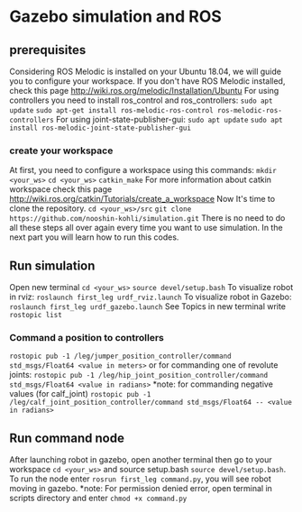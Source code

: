 # Gazebo simulation and ROS
## prerequisites
Considering ROS Melodic is installed on your Ubuntu 18.04, we will guide you to configure your workspace.
If you don't have ROS Melodic installed, check this page http://wiki.ros.org/melodic/Installation/Ubuntu
For using controllers you need to install ros_control and ros_controllers:
`sudo apt update`
`sudo apt-get install ros-melodic-ros-control ros-melodic-ros-controllers`
For using joint-state-publisher-gui:
`sudo apt update`
`sudo apt install ros-melodic-joint-state-publisher-gui`
### create your workspace
At first, you need to configure a workspace using this commands:
`mkdir <your_ws>`
`cd <your_ws>`
`catkin_make`
For more information about catkin workspace check this page http://wiki.ros.org/catkin/Tutorials/create_a_workspace
Now It's time to clone the repository.
`cd <your_ws>/src`
`git clone https://github.com/nooshin-kohli/simulation.git`
There is no need to do all these steps all over again every time you want to use simulation. In the next part you will learn how to run this codes.
## Run simulation
Open new terminal
`cd <your_ws>`
`source devel/setup.bash`
To visualize robot in rviz:
`roslaunch first_leg urdf_rviz.launch`
To visualize robot in Gazebo:
`roslaunch first_leg urdf_gazebo.launch`
See Topics in new terminal write 
`rostopic list`
### Command a position to controllers
`rostopic pub -1 /leg/jumper_position_controller/command std_msgs/Float64 <value in meters>`
or for commanding one of revolute joints:
`rostopic pub -1 /leg/hip_joint_position_controller/command std_msgs/Float64 <value in radians>`
*note: for commanding negative values (for calf_joint) `rostopic pub -1 /leg/calf_joint_position_controller/command std_msgs/Float64 -- <value in radians>` 

## Run command node
After launching robot in gazebo, open another terminal then go to your workspace `cd <your_ws>` and source setup.bash `source devel/setup.bash`. To run the node enter `rosrun first_leg command.py`, you will see robot moving in gazebo.
*note: For permission denied error, open terminal in scripts directory and enter `chmod +x command.py` 
